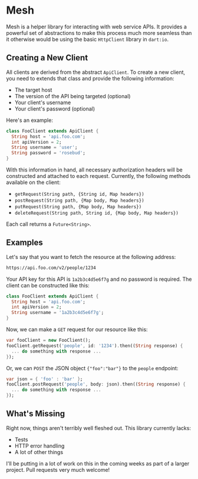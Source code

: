 Mesh
====

Mesh is a helper library for interacting with web service APIs. It provides a
powerful set of abstractions to make this process much more seamless than it
otherwise would be using the basic `HttpClient` library in `dart:io`.

## Creating a New Client

All clients are derived from the abstract `ApiClient`. To create a new client, you need to extends that class and provide the following information:

* The target host
* The version of the API being targeted (optional)
* Your client's username
* Your client's password (optional)

Here's an example:

```dart
class FooClient extends ApiClient {
  String host = 'api.foo.com';
  int apiVersion = 2;
  String username = 'user';
  String password = 'rosebud';
}
```

With this information in hand, all necessary authorization headers will be constructed and attached to each request. Currently, the following methods available on the client:

* `getRequest(String path, {String id, Map headers})`
* `postRequest(String path, {Map body, Map headers})`
* `putRequest(String path, {Map body, Map headers})`
* `deleteRequest(String path, String id, {Map body, Map headers})`

Each call returns a `Future<String>`.

## Examples

Let's say that you want to fetch the resource at the following address:

```bash
https://api.foo.com/v2/people/1234
```

Your API key for this API is `1a2b3c4d5e6f7g` and no password is required. The client can be constructed like this:

```dart
class FooClient extends ApiClient {
  String host = 'api.foo.com';
  int apiVersion = 2;
  String username = '1a2b3c4d5e6f7g';
}
```

Now, we can make a `GET` request for our resource like this:

```dart
var fooClient = new FooClient();
fooClient.getRequest('people', id: '1234').then((String response) {
  ... do something with response ...
});
```

Or, we can `POST` the JSON object `{"foo":"bar"}` to the `people` endpoint:

```dart
var json = { 'foo' : 'bar' };
fooClient.postRequest('people', body: json).then((String response) {
  ... do something with response ...
});
```

## What's Missing

Right now, things aren't terribly well fleshed out. This library currently lacks:

* Tests
* HTTP error handling
* A lot of other things

I'll be putting in a lot of work on this in the coming weeks as part of a larger project. Pull requests very much welcome!
